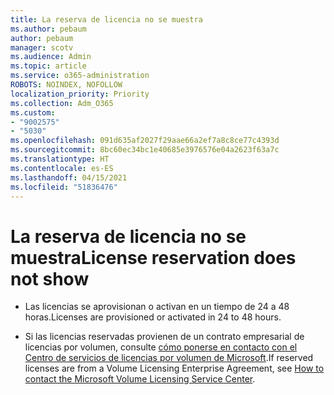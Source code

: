 ```yaml
---
title: La reserva de licencia no se muestra
ms.author: pebaum
author: pebaum
manager: scotv
ms.audience: Admin
ms.topic: article
ms.service: o365-administration
ROBOTS: NOINDEX, NOFOLLOW
localization_priority: Priority
ms.collection: Adm_O365
ms.custom:
- "9002575"
- "5030"
ms.openlocfilehash: 091d635af2027f29aae66a2ef7a8c8ce77c4393d
ms.sourcegitcommit: 8bc60ec34bc1e40685e3976576e04a2623f63a7c
ms.translationtype: HT
ms.contentlocale: es-ES
ms.lasthandoff: 04/15/2021
ms.locfileid: "51836476"
---
```

# <a name="license-reservation-does-not-show"></a><span data-ttu-id="d2765-102">La reserva de licencia no se muestra</span><span class="sxs-lookup"><span data-stu-id="d2765-102">License reservation does not show</span></span>

- <span data-ttu-id="d2765-103">Las licencias se aprovisionan o activan en un tiempo de 24 a 48 horas.</span><span class="sxs-lookup"><span data-stu-id="d2765-103">Licenses are provisioned or activated in 24 to 48 hours.</span></span>

- <span data-ttu-id="d2765-104">Si las licencias reservadas provienen de un contrato empresarial de licencias por volumen, consulte [cómo ponerse en contacto con el Centro de servicios de licencias por volumen de Microsoft](https://support.microsoft.com/help/4471406/how-to-contact-the-microsoft-volume-licensing-service-center).</span><span class="sxs-lookup"><span data-stu-id="d2765-104">If reserved licenses are from a Volume Licensing Enterprise Agreement, see [How to contact the Microsoft Volume Licensing Service Center](https://support.microsoft.com/help/4471406/how-to-contact-the-microsoft-volume-licensing-service-center).</span></span>
